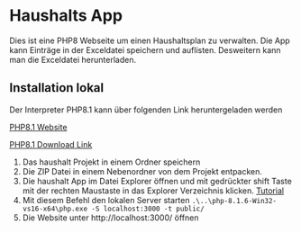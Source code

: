 # Haushalts App

Dies ist eine PHP8 Webseite um einen Haushaltsplan zu verwalten.
Die App kann Einträge in der Exceldatei speichern und auflisten.
Desweitern kann man die Exceldatei herunterladen.

## Installation lokal

Der Interpreter PHP8.1 kann über folgenden Link heruntergeladen werden

[PHP8.1 Website](https://windows.php.net/download#php-8.1)

[PHP8.1 Download Link](https://windows.php.net/downloads/releases/php-8.1.6-Win32-vs16-x64.zip)

1. Das haushalt Projekt in einem Ordner speichern
2. Die ZIP Datei in einem Nebenordner von dem Projekt entpacken.
3. Die haushalt App im Datei Explorer öffnen und mit gedrückter shift Taste mit der rechten Maustaste in das Explorer Verzeichnis klicken. [Tutorial](https://www.howtogeek.com/165268/how-to-add-open-powershell-here-to-the-context-menu-in-windows/)
4. Mit diesem Befehl den lokalen Server starten `.\..\php-8.1.6-Win32-vs16-x64\php.exe -S localhost:3000 -t public/`
5. Die Website unter http://localhost:3000/ öffnen
